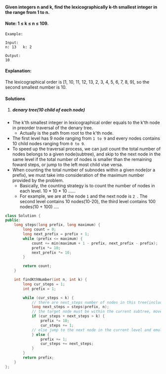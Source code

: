 #### Given integers n and k, find the lexicographically k-th smallest integer in the range from 1 to n.

#### Note: 1 ≤ k ≤ n ≤ 109.

```
Example:

Input:
n: 13   k: 2

Output:
10
```

#### Explanation:
The lexicographical order is [1, 10, 11, 12, 13, 2, 3, 4, 5, 6, 7, 8, 9], so the second smallest number is 10.

#### Solutions

1. ##### denary tree(10 child of each node)

- The k'th smallest integer in lexicographical order equals to the k'th node in preorder traversal of the denary tree.
    - Actually is the path from root to the k'th node.
- The first level has 9 node ranging from `1 to 9` and every nodes contains 10 child nodes ranging from `0 to 9`.
- To speed up the traversal process, we can just count the total number of nodes belongs to a given node(subtree), and skip to the next node in the same level if the total number of nodes is smaller than the remaining foward steps, or jump to the left most child vise versa.
- When counting the total number of subnodes within a given node(or a prefix), we must take into consideration of the maximum number provided by the problem.
    - Basically, the counting strategy is to count the number of nodes in each level. 10 * 10 * 10 ......
    - For example, we are at the node `1` and the next node is `2 `. The second level contains 10 nodes(10-20), the third level contains 100 nodes(10 + 100) ....


```c++
class Solution {
public:
    long steps(long prefix, long maximum) {
        long count = 0;
        long next_prefix = prefix + 1;
        while (prefix <= maximum) {
            count += min(maximum + 1 - prefix, next_prefix - prefix);
            prefix *= 10;
            next_prefix *= 10;
        }

        return count;
    }

    int findKthNumber(int n, int k) {
        long cur_steps = 1;
        int prefix = 1;

        while (cur_steps < k) {
            // there are next_steps number of nodes in this tree(include self)
            long next_steps = steps(prefix, n);
            // the target node must be within the current subtree, move to the left most child, increase 1 step. e.g 2 -> 20 or  42 -> 420
            if (cur_steps + next_steps > k) {
                prefix *= 10;
                cur_steps += 1;
            // else jump to the next node in the current level and emulate we have moved forward next_steps steps.
            } else {
                prefix += 1;
                cur_steps += next_steps;
            }
        }
        return prefix;
    }
};
```